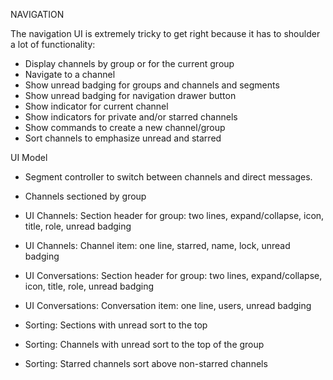 
NAVIGATION

The navigation UI is extremely tricky to get right because it has to shoulder a lot
of functionality:

- Display channels by group or for the current group
- Navigate to a channel
- Show unread badging for groups and channels and segments
- Show unread badging for navigation drawer button
- Show indicator for current channel
- Show indicators for private and/or starred channels
- Show commands to create a new channel/group
- Sort channels to emphasize unread and starred

UI Model

- Segment controller to switch between channels and direct messages.
- Channels sectioned by group

- UI Channels: Section header for group: two lines, expand/collapse, icon, title, role, unread badging
- UI Channels: Channel item: one line, starred, name, lock, unread badging

- UI Conversations: Section header for group: two lines, expand/collapse, icon, title, role, unread badging
- UI Conversations: Conversation item: one line, users, unread badging

- Sorting: Sections with unread sort to the top
- Sorting: Channels with unread sort to the top of the group
- Sorting: Starred channels sort above non-starred channels
